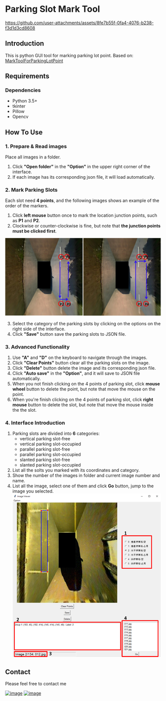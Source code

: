 # Parking Slot Mark Tool

<!-- [![Watch the video](https://github.com/qwe12345113/Parking_Slot_Mark_Tool/blob/main/fig/img.png)](https://github.com/qwe12345113/Parking_Slot_Mark_Tool/blob/main/fig/tool_demo.mp4)-->


https://github.com/user-attachments/assets/8fe7b55f-0fa4-4076-b238-f3d1d3cd8608



## Introduction
This is python GUI tool for marking parking lot point. Based on: [MarkToolForParkingLotPoint](https://github.com/Teoge/MarkToolForParkingLotPoint)

## Requirements
### Dependencies
* Python 3.5+
* tkinter
* Pillow
* Opencv

## How To Use
### 1. Prepare & Read images
Place all images in a folder.
  1. Click **"Open folder"** in the **"Option"** in the upper right corner of the interface.
  2. If each image has its corresponding json file, it will load automatically.

### 2. Mark Parking Slots
Each slot need **4 points**, and the following images shows an example of the order of the markers.
  1. Click **left mouse** button once to mark the location junction points, such as **P1** and **P2**.
  2. Clockwise or counter-clockwise is fine, but note that **the junction points must be clicked first**.

![example1](./fig/example.png)
  
  3. Select the category of the parking slots by clicking on the options on the right side of the interface.
  4. Click **"Save"** button save the parking slots to JSON file.


### 3. Advanced Functionality
  1. Use **"A"** and **"D"** on the keyboard to navigate through the images.
  2. Click **"Clear Points"** button clear all the parking slots on the image.
  3. Click **"Delete"** button delete the image and its corresponding json file.
  4. Click **"Auto save"** in the **"Option"**, and it will save to JSON file automatically.
  5. When you not finish clicking on the 4 points of parking slot, click **mouse wheel** button to delete the point, but note that move the mouse on the point.
  6. When you're finish clicking on the 4 points of parking slot, click **right mouse** button to delete the slot, but note that move  the mouse inside the the slot.

### 4. Interface Introduction
  1. Parking slots are divided into **6** categories:
     * vertical parking slot-free
     * vertical parking slot-occupied
     * parallel parking slot-free
     * parallel parking slot-occupied
     * slanted parking slot-free
     * slanted parking slot-occupied
  2. List all the solts you marked with its coordinates and category.
  3. Show the number of the images in folder and current image number and name.
  4. List all the image, select one of them and click **Go** button, jump to the image you selected.
![interface](./fig/interface.png)

## Contact
Please feel free to contact me <!-- on my Email：[myworkac38610@gmail.com](mailto:myworkac38610@gmail.com)-->

<!-- * Follow me on [Linkedin profile](http://www.linkedin.com/in/joe66-zheng) and [github page](https://github.com/qwe12345113). -->
[![image](https://img.shields.io/badge/Gmail-D14836?style=for-the-badge&logo=gmail&logoColor=white)](mailto:qwaszx841002@gmail.com)
[![image](https://img.shields.io/badge/LinkedIn-0077B5?style=for-the-badge&logo=linkedin&logoColor=white)](http://www.linkedin.com/in/joe66-zheng)
